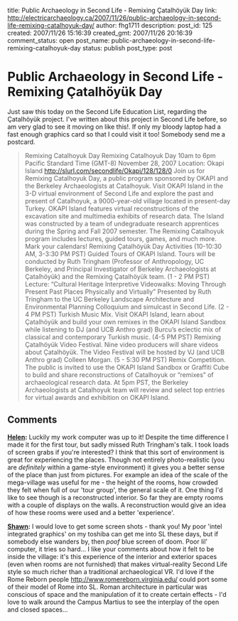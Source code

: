 title: Public Archaeology in Second Life - Remixing Çatalhöyük Day
link: http://electricarchaeology.ca/2007/11/26/public-archaeology-in-second-life-remixing-catalhoyuk-day/
author: fhg1711
description: 
post_id: 125
created: 2007/11/26 15:16:39
created_gmt: 2007/11/26 20:16:39
comment_status: open
post_name: public-archaeology-in-second-life-remixing-catalhoyuk-day
status: publish
post_type: post

# Public Archaeology in Second Life - Remixing Çatalhöyük Day

Just saw this today on the Second Life Education List, regarding the Çatalhöyük project. I've written about this project in Second Life before, so am very glad to see it moving on like this!. If only my bloody laptop had a fast enough graphics card so that I could visit it too! Somebody send me a postcard.

> Remixing Catalhoyuk Day Remixing Catalhoyuk Day 10am to 6pm Pacific Standard Time (GMT-8) November 28, 2007 Location: Okapi Island <http://slurl.com/secondlife/Okapi/128/128/0> Join us for Remixing Catalhoyuk Day, a public program sponsored by OKAPI and the Berkeley Archaeologists at Catalhoyuk. Visit OKAPI Island in the 3-D virtual environment of Second Life and explore the past and present of Catalhoyuk, a 9000-year-old village located in present-day Turkey. OKAPI Island features virtual reconstructions of the excavation site and multimedia exhibits of research data. The Island was constructed by a team of undegraduate research apprentices during the Spring and Fall 2007 semester. The Remixing Catalhoyuk program includes lectures, guided tours, games, and much more. Mark your calendars! Remixing Çatalhöyük Day Activities (10-10:30 AM, 3-3:30 PM PST) Guided Tours of OKAPI Island. Tours will be conducted by Ruth Tringham (Professor of Anthropology, UC Berkeley, and Principal Investigator of Berkeley Archaeologists at Çatalhöyük) and the Remixing Çatalhöyük team. (1 - 2 PM PST) Lecture: “Cultural Heritage Interpretive Videowalks: Moving Through Present Past Places Physically and Virtually” Presented by Ruth Tringham to the UC Berkeley Landscape Architecture and Environmental Planning Colloquium and simulcast in Second Life. (2 - 4 PM PST) Turkish Music Mix. Visit OKAPI Island, learn about Çatalhöyük and build your own remixes in the OKAPI Island Sandbox while listening to DJ (and UCB Anthro grad) Burcu’s eclectic mix of classical and contemporary Turkish music. (4-5 PM PST) Remixing Çatalhöyük Video Festival. Nine video producers will share videos about Çatalhöyük. The Video Festival will be hosted by VJ (and UCB Anthro grad) Colleen Morgan. (5 - 5:30 PM PST) Remix Competition. The public is invited to use the OKAPI Island Sandbox or Graffiti Cube to build and share reconstructions of Catalhoyuk or “remixes” of archaeological research data. At 5pm PST, the Berkeley Archaeologists at Catalhoyuk team will review and select top entries for virtual awards and exhibition on OKAPI Island.

## Comments

**[Helen](#226 "2007-11-30 09:17:22"):** Luckily my work computer was up to it! Despite the time difference I made it for the first tour, but sadly missed Ruth Tringham's talk. I took loads of screen grabs if you're interested? I think that this sort of environment is great for experiencing the places. Though not entirely photo-realistic (you are *definitely* within a game-style environment) it gives you a better sense of the place than just from pictures. For example an idea of the scale of the mega-village was useful for me - the height of the rooms, how crowded they felt when full of our 'tour group', the general scale of it. One thing I'd like to see though is a reconstructed interior. So far they are empty rooms with a couple of displays on the walls. A reconstruction would give an idea of how these rooms were used and a better 'experience'.

**[Shawn](#228 "2007-11-30 10:07:16"):** I would love to get some screen shots - thank you! My poor 'intel integrated graphics' on my toshiba can get me into SL these days, but if somebody else wanders by, then *poof* blue screen of doom. Poor lil' computer, it tries so hard... I like your comments about how it felt to be inside the village: it's this experience of the interior and exterior spaces (even when rooms are not furnished) that makes virtual-reality Second Life style so much richer than a traditional archaeological VR. I'd love if the Rome Reborn people http://www.romereborn.virginia.edu/ could port some of their model of Rome into SL. Roman architecture in particular was conscious of space and the manipulation of it to create certain effects - I'd love to walk around the Campus Martius to see the interplay of the open and closed spaces...


